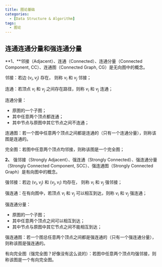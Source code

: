 ```yaml
---
title: 图论基础
categories:
  - [Data Structure & Algorithm]
tags:
  - 图论
---
```


<!--more-->

## 连通连通分量和强连通分量

**1、**邻接（Adjacent）、连通（Connected）、连通分量（Connected Component, CC）、连通图（Connected Graph, CG）是无向图中的概念。

邻接：若边 $(v_i, v_j)$ 存在， 则称 $v_i$ 和 $v_j$ 邻接；

连通：若顶点 $v_i$ 和 $v_j$ 之间存在路径，则称 $v_i$ 和 $v_j$ 连通；

连通分量：
- 原图的一个子图；
- 其中任意两个顶点都连通；
- 其中节点与原图中其它节点之间不连通；

连通图：若一个图中任意两个顶点之间都是连通的（只有一个连通分量），则称该图是连通的。

完全图：若图中任意两个顶点均邻接，则称该图是一个完全图；

**2、** 强邻接（Strongly Adjacent）、强连通（Strongly Connected）、强连通分量（Strongly Connected Component, SCC）、强连通图（Strongly Connected Graph）是有向图中的概念。

强邻接：若边 $(v_i, v_j)$ 和 $(v_j, v_i)$ 均存在， 则称 $v_i$ 和 $v_j$ 强邻接；

强连通：在有向图中，若顶点 $v_i$ 和 $v_j$ 可以相互到达，则称 $v_i$ 和 $v_j$ 强连通；

强连通分量：
- 原图的一个子图；
- 其中任意两个顶点之间可以相互到达；
- 其中节点与原图中其它节点之间不能相互到达；

强连通图：若一个图总任意两个顶点之间都是强连通的（只有一个强连通分量），则称该图是强连通的。

有向完全图（强完全图？好像没有这么说的）：若图中任意两个顶点均强邻接，则称该图是一个有向完全图。

